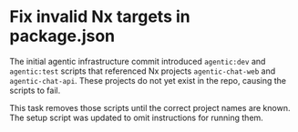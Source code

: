 # Fix invalid Nx targets in package.json

The initial agentic infrastructure commit introduced `agentic:dev` and `agentic:test` scripts that referenced Nx projects `agentic-chat-web` and `agentic-chat-api`. These projects do not yet exist in the repo, causing the scripts to fail.

This task removes those scripts until the correct project names are known. The setup script was updated to omit instructions for running them.
